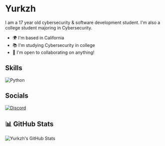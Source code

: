 # Yurkzh

I am a 17 year old cybersecurity & software development student. I'm also a college student majoring in Cybersecurity.  

- 🌍 I'm based in California  
- 📚 I'm studying Cybersecurity in college  
- 🤝 I'm open to collaborating on anything!  

## Skills  
![Python](https://img.shields.io/badge/-Python-3776AB?style=flat-square&logo=python&logoColor=white)  

## Socials  
[![Discord](https://img.shields.io/badge/Discord-5865F2?style=flat-square&logo=discord&logoColor=white)](https://discord.com/users/946175041647833098)  

## 📊 GitHub Stats  
![Yurkzh's GitHub Stats](https://github-readme-stats.vercel.app/api?username=YourGitHubUsername&show_icons=true&theme=dark)  
